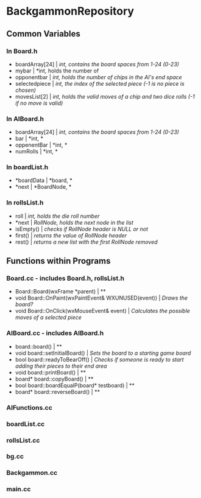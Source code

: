 # BackgammonRepository

## Common Variables

### In Board.h
- boardArray[24] | *int, contains the board spaces from 1-24 (0-23)*
- mybar |  *int, holds the number of 
- opponentbar | *int, holds the number of chips in the AI's end space*
- selectedpiece | *int, the index of the selected piece (-1 is no piece is chosen)*
- movesList[2] | *int, holds the valid moves of a chip and two dice rolls (-1 if no move is valid)*

### In AIBoard.h
- boardArray[24] | *int, contains the board spaces from 1-24 (0-23)*
- bar | *int, *
- oppenentBar | *int, *
- numRolls | *int, *

### In boardList.h
- \*boardData | *board, *
- \*next | *BoardNode, *

### In rollsList.h
- roll | *int, holds the die roll number*
- \*next | *RollNode, holds the next node in the list*
- isEmpty() | *checks if RollNode header is NULL or not*
- first() | *returns the value of RollNode header*
- rest() | *returns a new list with the first RollNode removed*

## Functions within Programs

### Board.cc - includes Board.h, rollsList.h
- Board::Board(wxFrame *parent) | **
- void Board::OnPaint(wxPaintEvent& WXUNUSED(event)) | *Draws the board?*
- void Board::OnClick(wxMouseEvent& event) | *Calculates the possible moves of a selected piece*

### AIBoard.cc - includes AIBoard.h
- board::board() | **
- void board::setInitialBoard() | *Sets the board to a starting game board*
- bool board::readyToBearOff() | *Checks if someone is ready to start adding their pieces to their end area*
- void board::printBoard() | **
- board* board::copyBoard() | **
- bool board::boardEqualP(board* testboard) | **
- board* board::reverseBoard() | **

### AIFunctions.cc

### boardList.cc

### rollsList.cc

### bg.cc

### Backgammon.cc

### main.cc